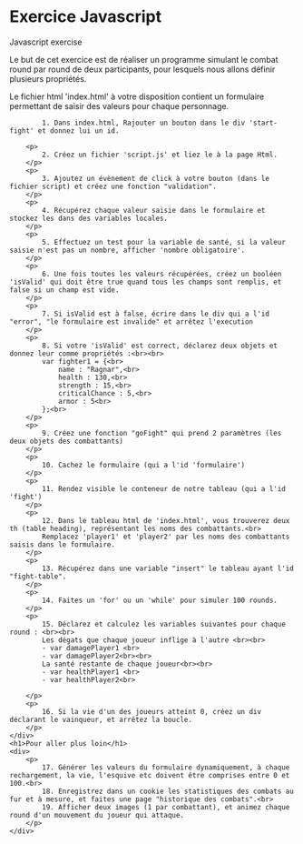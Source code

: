 # Exercice Javascript
Javascript exercise

Le but de cet exercice est de réaliser un programme simulant le combat round par round de deux participants, pour lesquels nous allons définir plusieurs propriétés.
            
Le fichier html 'index.html' à votre disposition contient un formulaire permettant de saisir des valeurs pour chaque personnage.            

            1. Dans index.html, Rajouter un bouton dans le div 'start-fight' et donnez lui un id.

        <p>
            2. Créez un fichier 'script.js' et liez le à la page Html.
        </p>
        <p>
            3. Ajoutez un évènement de click à votre bouton (dans le fichier script) et créez une fonction "validation".
        </p>
        <p>
            4. Récupérez chaque valeur saisie dans le formulaire et stockez les dans des variables locales.
        </p>
        <p>
            5. Effectuez un test pour la variable de santé, si la valeur saisie n'est pas un nombre, afficher 'nombre obligatoire'.
        </p>
        <p>
            6. Une fois toutes les valeurs récupérées, créez un booléen 'isValid' qui doit être true quand tous les champs sont remplis, et false si un champ est vide.
        </p>
        <p>
            7. Si isValid est à false, écrire dans le div qui a l'id "error", "le formulaire est invalide" et arrêtez l'execution
        </p>
        <p>
            8. Si votre 'isValid' est correct, déclarez deux objets et donnez leur comme propriétés :<br><br>
            var fighter1 = {<br>
                name : "Ragnar",<br>
                health : 130,<br>
                strength : 15,<br>
                criticalChance : 5,<br>
                armor : 5<br>
            };<br>
        </p>
        <p>
            9. Créez une fonction "goFight" qui prend 2 paramètres (les deux objets des combattants)
        </p>
        <p>
            10. Cachez le formulaire (qui a l'id 'formulaire')
        </p>
        <p>
            11. Rendez visible le conteneur de notre tableau (qui a l'id 'fight')
        </p>
        <p>
            12. Dans le tableau html de 'index.html', vous trouverez deux th (table heading), représentant les noms des combattants.<br>
            Remplacez 'player1' et 'player2' par les noms des combattants saisis dans le formulaire.
        </p>
        <p>
            13. Récupérez dans une variable "insert" le tableau ayant l'id "fight-table".
        </p>
        <p>
            14. Faites un 'for' ou un 'while' pour simuler 100 rounds.
        </p>
        <p>
            15. Déclarez et calculez les variables suivantes pour chaque round : <br><br>
            Les dégats que chaque joueur inflige à l'autre <br><br>
            - var damagePlayer1 <br>
            - var damagePlayer2<br><br>
            La santé restante de chaque joueur<br><br>
            - var healthPlayer1 <br>
            - var healthPlayer2<br>

        </p>
        <p>
            16. Si la vie d'un des joueurs atteint 0, créez un div déclarant le vainqueur, et arrêtez la boucle.
        </p>
    </div>
    <h1>Pour aller plus loin</h1>
    <div>
        <p>
            17. Générer les valeurs du formulaire dynamiquement, à chaque rechargement, la vie, l'esquive etc doivent être comprises entre 0 et 100.<br>
            18. Enregistrez dans un cookie les statistiques des combats au fur et à mesure, et faites une page "historique des combats".<br>
            19. Afficher deux images (1 par combattant), et animez chaque round d'un mouvement du joueur qui attaque.
        </p>
    </div>
</body>

</html>
